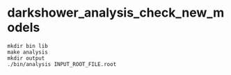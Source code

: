 # darkshower_analysis_check_new_models
```
mkdir bin lib
make analysis
mkdir output
./bin/analysis INPUT_ROOT_FILE.root
```
